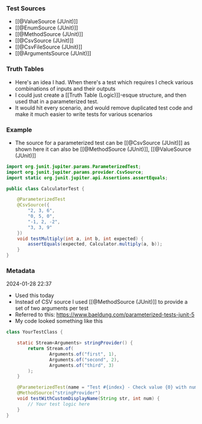 ### Test Sources
- [[@ValueSource (JUnit)]]
- [[@EnumSource (JUnit)]]
- [[@MethodSource (JUnit)]]
- [[@CsvSource (JUnit)]]
- [[@CsvFileSource (JUnit)]]
- [[@ArgumentsSource (JUnit)]]


### Truth Tables
- Here's an idea I had. When there's a test which requires I check various combinations of inputs and their outputs
- I could just create a [[Truth Table (Logic)]]-esque structure, and then used that in a parameterized test. 
- It would hit every scenario, and  would remove duplicated test code and make it much easier to write tests for various scenarios

### Example
- The source for a parameterized test can be [[@CsvSource (JUnit)]] as shown here it can also be [[@MethodSource (JUnit)]], [[@ValueSource (JUnit)]]
```java
import org.junit.jupiter.params.ParameterizedTest;
import org.junit.jupiter.params.provider.CsvSource;
import static org.junit.jupiter.api.Assertions.assertEquals;

public class CalculatorTest {

    @ParameterizedTest
    @CsvSource({
        "2, 3, 6",
        "0, 5, 0",
        "-1, 2, -2",
        "3, 3, 9"
    })
    void testMultiply(int a, int b, int expected) {
        assertEquals(expected, Calculator.multiply(a, b));
    }
}

```


### Metadata
2024-01-28 22:37
- Used this today
- Instead of CSV source I used [[@MethodSource (JUnit)]] to provide a set of two arguments per test
- Referred to this: https://www.baeldung.com/parameterized-tests-junit-5
- My code looked something like this
```java
class YourTestClass {

    static Stream<Arguments> stringProvider() {
        return Stream.of(
                Arguments.of("first", 1),
                Arguments.of("second", 2),
                Arguments.of("third", 3)
        );
    }

    @ParameterizedTest(name = "Test #{index} - Check value {0} with number {1}")
    @MethodSource("stringProvider")
    void testWithCustomDisplayName(String str, int num) {
        // Your test logic here
    }
}
```

